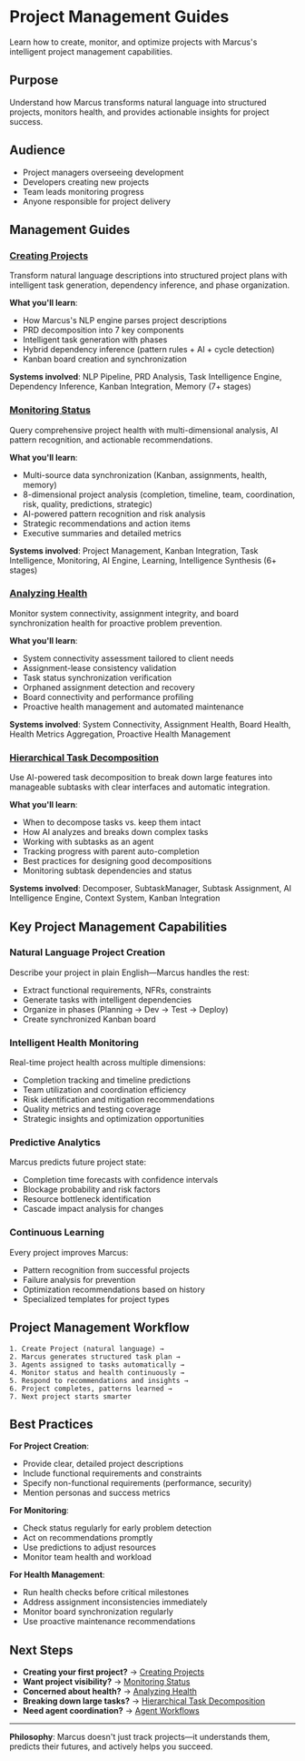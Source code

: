 # Project Management Guides

Learn how to create, monitor, and optimize projects with Marcus's intelligent project management capabilities.

## Purpose

Understand how Marcus transforms natural language into structured projects, monitors health, and provides actionable insights for project success.

## Audience

- Project managers overseeing development
- Developers creating new projects
- Team leads monitoring progress
- Anyone responsible for project delivery

## Management Guides

### **[Creating Projects](creating-projects.md)**
Transform natural language descriptions into structured project plans with intelligent task generation, dependency inference, and phase organization.

**What you'll learn**:
- How Marcus's NLP engine parses project descriptions
- PRD decomposition into 7 key components
- Intelligent task generation with phases
- Hybrid dependency inference (pattern rules + AI + cycle detection)
- Kanban board creation and synchronization

**Systems involved**: NLP Pipeline, PRD Analysis, Task Intelligence Engine, Dependency Inference, Kanban Integration, Memory (7+ stages)

### **[Monitoring Status](monitoring-status.md)**
Query comprehensive project health with multi-dimensional analysis, AI pattern recognition, and actionable recommendations.

**What you'll learn**:
- Multi-source data synchronization (Kanban, assignments, health, memory)
- 8-dimensional project analysis (completion, timeline, team, coordination, risk, quality, predictions, strategic)
- AI-powered pattern recognition and risk analysis
- Strategic recommendations and action items
- Executive summaries and detailed metrics

**Systems involved**: Project Management, Kanban Integration, Task Intelligence, Monitoring, AI Engine, Learning, Intelligence Synthesis (6+ stages)

### **[Analyzing Health](analyzing-health.md)**
Monitor system connectivity, assignment integrity, and board synchronization health for proactive problem prevention.

**What you'll learn**:
- System connectivity assessment tailored to client needs
- Assignment-lease consistency validation
- Task status synchronization verification
- Orphaned assignment detection and recovery
- Board connectivity and performance profiling
- Proactive health management and automated maintenance

**Systems involved**: System Connectivity, Assignment Health, Board Health, Health Metrics Aggregation, Proactive Health Management

### **[Hierarchical Task Decomposition](hierarchical-task-decomposition.md)**
Use AI-powered task decomposition to break down large features into manageable subtasks with clear interfaces and automatic integration.

**What you'll learn**:
- When to decompose tasks vs. keep them intact
- How AI analyzes and breaks down complex tasks
- Working with subtasks as an agent
- Tracking progress with parent auto-completion
- Best practices for designing good decompositions
- Monitoring subtask dependencies and status

**Systems involved**: Decomposer, SubtaskManager, Subtask Assignment, AI Intelligence Engine, Context System, Kanban Integration

## Key Project Management Capabilities

### **Natural Language Project Creation**
Describe your project in plain English—Marcus handles the rest:
- Extract functional requirements, NFRs, constraints
- Generate tasks with intelligent dependencies
- Organize in phases (Planning → Dev → Test → Deploy)
- Create synchronized Kanban board

### **Intelligent Health Monitoring**
Real-time project health across multiple dimensions:
- Completion tracking and timeline predictions
- Team utilization and coordination efficiency
- Risk identification and mitigation recommendations
- Quality metrics and testing coverage
- Strategic insights and optimization opportunities

### **Predictive Analytics**
Marcus predicts future project state:
- Completion time forecasts with confidence intervals
- Blockage probability and risk factors
- Resource bottleneck identification
- Cascade impact analysis for changes

### **Continuous Learning**
Every project improves Marcus:
- Pattern recognition from successful projects
- Failure analysis for prevention
- Optimization recommendations based on history
- Specialized templates for project types

## Project Management Workflow

```
1. Create Project (natural language) →
2. Marcus generates structured task plan →
3. Agents assigned to tasks automatically →
4. Monitor status and health continuously →
5. Respond to recommendations and insights →
6. Project completes, patterns learned →
7. Next project starts smarter
```

## Best Practices

**For Project Creation**:
- Provide clear, detailed project descriptions
- Include functional requirements and constraints
- Specify non-functional requirements (performance, security)
- Mention personas and success metrics

**For Monitoring**:
- Check status regularly for early problem detection
- Act on recommendations promptly
- Use predictions to adjust resources
- Monitor team health and workload

**For Health Management**:
- Run health checks before critical milestones
- Address assignment inconsistencies immediately
- Monitor board synchronization regularly
- Use proactive maintenance recommendations

## Next Steps

- **Creating your first project?** → [Creating Projects](creating-projects.md)
- **Want project visibility?** → [Monitoring Status](monitoring-status.md)
- **Concerned about health?** → [Analyzing Health](analyzing-health.md)
- **Breaking down large tasks?** → [Hierarchical Task Decomposition](hierarchical-task-decomposition.md)
- **Need agent coordination?** → [Agent Workflows](../agent-workflows/)

---

**Philosophy**: Marcus doesn't just track projects—it understands them, predicts their futures, and actively helps you succeed.
